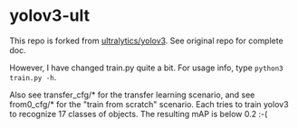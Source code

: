 # yolov3-ult 

This repo is forked from [ultralytics/yolov3](https://github.com/ultralytics/yolov3).
See original repo for complete doc.

However, I have changed train.py quite a bit.
For usage info, type ```python3 train.py -h```.

Also see transfer_cfg/* for the transfer learning scenario,
and see from0_cfg/* for the "train from scratch" scenario.
Each tries to train yolov3 to recognize 17 classes of objects.
The resulting mAP is below 0.2 :-(


